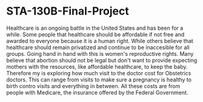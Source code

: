# STA-130B-Final-Project
Healthcare is an ongoing battle in the United States and has been for a while. Some people that healthcare should be affordable if not free and awarded to everyone because it is a human right. While others believe that healthcare should remain privatized and continue to be inaccesible for all groups. Going hand in hand with this is women's reproductive rights. Many believe that abortion should not be legal but don't want to provide expecting mothers with the resources, like affordable healthcare, to keep the baby. Therefore my is exploring how much visit to the doctor cost for Obstetrics doctors. This can range from visits to make sure a pregnancy is healthy to birth contro visits and everything in between. All these costs are from people with Medicare, the insurance offered by the Federal Government.
